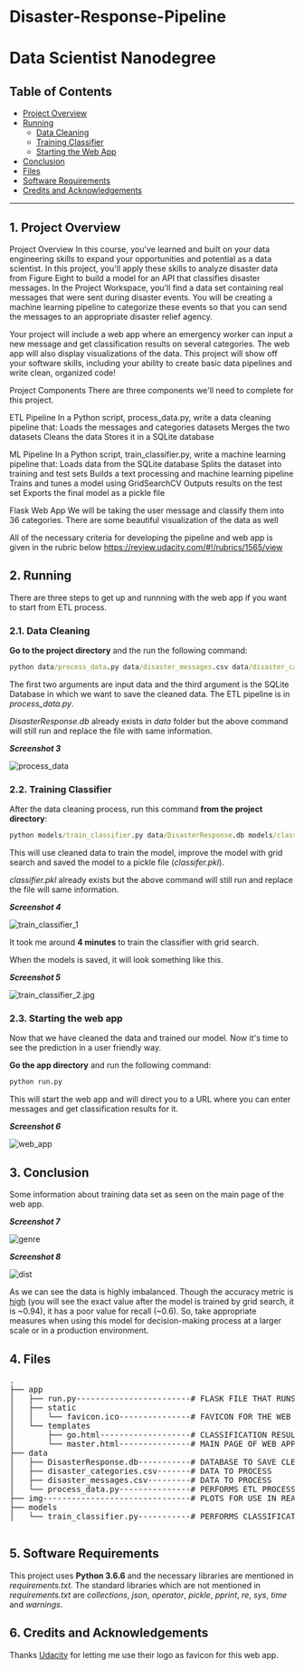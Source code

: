 # Disaster-Response-Pipeline

# Data Scientist Nanodegree

## Table of Contents


- [Project Overview](#overview)
- [Running](#run)
  - [Data Cleaning](#cleaning)
  - [Training Classifier](#training)
  - [Starting the Web App](#starting)
- [Conclusion](#conclusion)
- [Files](#files)
- [Software Requirements](#sw)
- [Credits and Acknowledgements](#credits)

***

<a id='overview'></a>

## 1. Project Overview

Project Overview In this course, you've learned and built on your data engineering skills to expand your opportunities and potential as a data scientist. 
In this project, you'll apply these skills to analyze disaster data from Figure Eight to build a model for an API that classifies disaster messages.
In the Project Workspace, you'll find a data set containing real messages that were sent during disaster events. You will be creating a machine learning pipeline to categorize these events so that you can send the messages to an appropriate disaster relief agency.

Your project will include a web app where an emergency worker can input a new message and get classification results on several categories. The web app will also display visualizations of the data. This project will show off your software skills, including your ability to create basic data pipelines and write clean, organized code!

Project Components There are three components we'll need to complete for this project.

ETL Pipeline In a Python script, process_data.py, write a data cleaning pipeline that: Loads the messages and categories datasets Merges the two datasets Cleans the data Stores it in a SQLite database

ML Pipeline In a Python script, train_classifier.py, write a machine learning pipeline that: Loads data from the SQLite database Splits the dataset into training and test sets Builds a text processing and machine learning pipeline Trains and tunes a model using GridSearchCV Outputs results on the test set Exports the final model as a pickle file

Flask Web App We will be taking the user message and classify them into 36 categories. There are some beautiful visualization of the data as well

All of the necessary criteria for developing the pipeline and web app is given in the rubric below https://review.udacity.com/#!/rubrics/1565/view


## 2. Running

There are three steps to get up and runnning with the web app if you want to start from ETL process.

<a id='cleaning'></a>

### 2.1. Data Cleaning

**Go to the project directory** and the run the following command:

```bat
python data/process_data.py data/disaster_messages.csv data/disaster_categories.csv data/DisasterResponse.db
```

The first two arguments are input data and the third argument is the SQLite Database in which we want to save the cleaned data. The ETL pipeline is in _process_data.py_.

_DisasterResponse.db_ already exists in _data_ folder but the above command will still run and replace the file with same information. 

**_Screenshot 3_**

![process_data](img/process_data.jpg)

<a id='training'></a>

### 2.2. Training Classifier

After the data cleaning process, run this command **from the project directory**:

```bat
python models/train_classifier.py data/DisasterResponse.db models/classifier.pkl
```

This will use cleaned data to train the model, improve the model with grid search and saved the model to a pickle file (_classifer.pkl_).

_classifier.pkl_ already exists but the above command will still run and replace the file will same information.

_**Screenshot 4**_

![train_classifier_1](img/train_classifier_1.jpg)

It took me around **4 minutes** to train the classifier with grid search.

When the models is saved, it will look something like this.

<a id='acc'></a>

**_Screenshot 5_**

![train_classifier_2.jpg](img/train_classifier_2.jpg)

<a id='starting'></a>

### 2.3. Starting the web app

Now that we have cleaned the data and trained our model. Now it's time to see the prediction in a user friendly way.

**Go the app directory** and run the following command:

<a id='com'></a>

```bat
python run.py
```

This will start the web app and will direct you to a URL where you can enter messages and get classification results for it.

**_Screenshot 6_**

![web_app](img/web_app.jpg)

<a id='conclusion'></a>

## 3. Conclusion

Some information about training data set as seen on the main page of the web app.

**_Screenshot 7_**

![genre](img/genre.jpg)

**_Screenshot 8_**

![dist](img/dist.jpg)

As we can see the data is highly imbalanced. Though the accuracy metric is [high](#acc) (you will see the exact value after the model is trained by grid search, it is ~0.94), it has a poor value for recall (~0.6). So, take appropriate measures when using this model for decision-making process at a larger scale or in a production environment.

<a id='files'></a>

## 4. Files

<pre>
.
├── app
│   ├── run.py------------------------# FLASK FILE THAT RUNS APP
│   ├── static
│   │   └── favicon.ico---------------# FAVICON FOR THE WEB APP
│   └── templates
│       ├── go.html-------------------# CLASSIFICATION RESULT PAGE OF WEB APP
│       └── master.html---------------# MAIN PAGE OF WEB APP
├── data
│   ├── DisasterResponse.db-----------# DATABASE TO SAVE CLEANED DATA TO
│   ├── disaster_categories.csv-------# DATA TO PROCESS
│   ├── disaster_messages.csv---------# DATA TO PROCESS
│   └── process_data.py---------------# PERFORMS ETL PROCESS
├── img-------------------------------# PLOTS FOR USE IN README AND THE WEB APP
├── models
│   └── train_classifier.py-----------# PERFORMS CLASSIFICATION TASK

</pre>

<a id='sw'></a>

## 5. Software Requirements

This project uses **Python 3.6.6** and the necessary libraries are mentioned in _requirements.txt_.
The standard libraries which are not mentioned in _requirements.txt_ are _collections_, _json_, _operator_, _pickle_, _pprint_, _re_, _sys_, _time_ and _warnings_.

<a id='credits'></a>

## 6. Credits and Acknowledgements

Thanks <a href="https://www.udacity.com" target="_blank">Udacity</a> for letting me use their logo as favicon for this web app.

